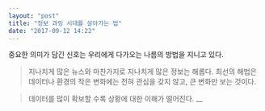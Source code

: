 ```yaml
---
layout: "post"
title: "정보 과잉 시대를 살아가는 법"
date: "2017-09-12 14:22"
---
```


<p class="message">
중요한 의미가 담긴 신호는 우리에게 다가오는 나름의 방법을 지니고 있다.
</p>

> 지나치게 많은 뉴스와 마찬가지로 지나치게 많은 정보는 해롭다. 최선의 해법은 데이터나 환경의 작은 변화에는 전혀 관심을 갖지 않고, 큰 변화만 보는 것이다.

> 데이터를 많이 확보할 수록 상황에 대한 이해가 떨어진다.
__
